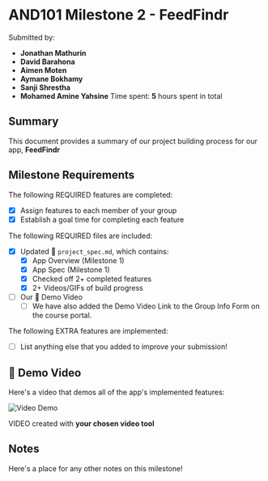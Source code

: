 <!-- (This is a comment) INSTRUCTIONS: Go through this page and fill out any **bolded** entries with their correct values.-->

# AND101 Milestone 2 - **FeedFindr**

Submitted by:
- **Jonathan Mathurin**
- **David Barahona**
- **Aimen Moten**
- **Aymane Bokhamy**
- **Sanji Shrestha**
- **Mohamed Amine Yahsine**
Time spent: **5** hours spent in total

## Summary

This document provides a summary of our project building process for our app, **FeedFindr**

## Milestone Requirements

<!-- Please be sure to change the [ ] to [x] for any features you completed.  If a feature is not checked [x], you might miss the points for that item! -->

The following REQUIRED features are completed:

- [X] Assign features to each member of your group
- [X] Establish a goal time for completing each feature

The following REQUIRED files are included:

- [X] Updated 📄 `project_spec.md`, which contains:
  - [X] App Overview (Milestone 1)
  - [X] App Spec (Milestone 1)
  - [X] Checked off 2+ completed features
  - [X] 2+ Videos/GIFs of build progress

- [ ] Our 🎥 Demo Video
  - [ ] We have also added the Demo Video Link to the Group Info Form on the course portal.

The following EXTRA features are implemented:

- [ ] List anything else that you added to improve your submission!

## 🎥 Demo Video

Here's a video that demos all of the app's implemented features:

<img src='http://i.imgur.com/link/to/your/gif/file.gif' title='Video Demo' width='' alt='Video Demo' />

VIDEO created with **your chosen video tool**

## Notes

Here's a place for any other notes on this milestone!
